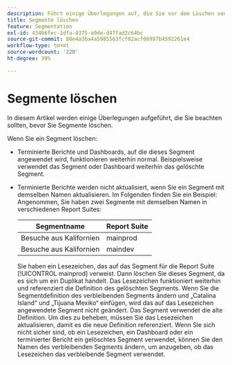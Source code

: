 ```yaml
---
description: Führt einige Überlegungen auf, die Sie vor dem Löschen von Segmenten anstellen sollten.
title: Segmente löschen
feature: Segmentation
exl-id: 434b6fec-1dfa-4375-a9de-d47fad2c64bc
source-git-commit: 80e4a3ba4a5985563fcf02acf06997b4592261e4
workflow-type: tm+mt
source-wordcount: '220'
ht-degree: 39%

---
```


# Segmente löschen

In diesem Artikel werden einige Überlegungen aufgeführt, die Sie beachten sollten, bevor Sie Segmente löschen.

Wenn Sie ein Segment löschen:

* Terminierte Berichte und Dashboards, auf die dieses Segment angewendet wird, funktionieren weiterhin normal. Beispielsweise verwendet das Segment oder Dashboard weiterhin das gelöschte Segment.
* Terminierte Berichte werden nicht aktualisiert, wenn Sie ein Segment mit demselben Namen aktualisieren. Im Folgenden finden Sie ein Beispiel: Angenommen, Sie haben zwei Segmente mit demselben Namen in verschiedenen Report Suites:

  | Segmentname | Report Suite |
  |---|---|
  | Besuche aus Kalifornien | mainprod |
  | Besuche aus Kalifornien | maindev |

  Sie haben ein Lesezeichen, das auf das Segment für die Report Suite [!UICONTROL mainprod] verweist. Dann löschen Sie dieses Segment, da es sich um ein Duplikat handelt. Das Lesezeichen funktioniert weiterhin und referenziert die Definition des gelöschten Segments. Wenn Sie die Segmentdefinition des verbleibenden Segments ändern und „Catalina Island“ und „Tijuana Mexiko“ einfügen, wird das auf das Lesezeichen angewendete Segment nicht geändert. Das Segment verwendet die alte Definition. Um dies zu beheben, müssen Sie das Lesezeichen aktualisieren, damit es die neue Definition referenziert. Wenn Sie sich nicht sicher sind, ob ein Lesezeichen, ein Dashboard oder ein terminierter Bericht ein gelöschtes Segment verwendet, können Sie den Namen des verbleibenden Segments ändern, um anzugeben, ob das Lesezeichen das verbleibende Segment verwendet.
